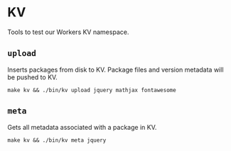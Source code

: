 # KV

Tools to test our Workers KV namespace.

## `upload`

Inserts packages from disk to KV. Package files and version metadata will be pushed to KV.

```
make kv && ./bin/kv upload jquery mathjax fontawesome
```

## `meta`

Gets all metadata associated with a package in KV.

```
make kv && ./bin/kv meta jquery
```
